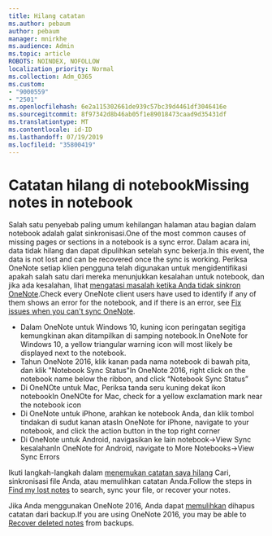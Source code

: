 ```yaml
---
title: Hilang catatan
ms.author: pebaum
author: pebaum
manager: mnirkhe
ms.audience: Admin
ms.topic: article
ROBOTS: NOINDEX, NOFOLLOW
localization_priority: Normal
ms.collection: Adm_O365
ms.custom:
- "9000559"
- "2501"
ms.openlocfilehash: 6e2a115302661de939c57bc39d4461df3046416e
ms.sourcegitcommit: 8f97342d8b46ab05f1e89018473caad9d35431df
ms.translationtype: MT
ms.contentlocale: id-ID
ms.lasthandoff: 07/19/2019
ms.locfileid: "35800419"
---
```

# <a name="missing-notes-in-notebook"></a><span data-ttu-id="5e258-102">Catatan hilang di notebook</span><span class="sxs-lookup"><span data-stu-id="5e258-102">Missing notes in notebook</span></span>

<span data-ttu-id="5e258-103">Salah satu penyebab paling umum kehilangan halaman atau bagian dalam notebook adalah galat sinkronisasi.</span><span class="sxs-lookup"><span data-stu-id="5e258-103">One of the most common causes of missing pages or sections in a notebook is a sync error.</span></span> <span data-ttu-id="5e258-104">Dalam acara ini, data tidak hilang dan dapat dipulihkan setelah sync bekerja.</span><span class="sxs-lookup"><span data-stu-id="5e258-104">In this event, the data is not lost and can be recovered once the sync is working.</span></span> <span data-ttu-id="5e258-105">Periksa OneNote setiap klien pengguna telah digunakan untuk mengidentifikasi apakah salah satu dari mereka menunjukkan kesalahan untuk notebook, dan jika ada kesalahan, lihat [mengatasi masalah ketika Anda tidak sinkron OneNote](https://support.office.com/article/299495ef-66d1-448f-90c1-b785a6968d45).</span><span class="sxs-lookup"><span data-stu-id="5e258-105">Check every OneNote client users have used to identify if any of them shows an error for the notebook, and if there is an error, see [Fix issues when you can't sync OneNote](https://support.office.com/article/299495ef-66d1-448f-90c1-b785a6968d45).</span></span>

- <span data-ttu-id="5e258-106">Dalam OneNote untuk Windows 10, kuning icon peringatan segitiga kemungkinan akan ditampilkan di samping notebook.</span><span class="sxs-lookup"><span data-stu-id="5e258-106">In OneNote for Windows 10, a yellow triangular warning icon will most likely be displayed next to the notebook.</span></span>
- <span data-ttu-id="5e258-107">Tahun OneNote 2016, klik kanan pada nama notebook di bawah pita, dan klik "Notebook Sync Status"</span><span class="sxs-lookup"><span data-stu-id="5e258-107">In OneNote 2016, right click on the notebook name below the ribbon, and click “Notebook Sync Status”</span></span>
- <span data-ttu-id="5e258-108">Di OneNOte untuk Mac, Periksa tanda seru kuning dekat ikon notebook</span><span class="sxs-lookup"><span data-stu-id="5e258-108">In OneNOte for Mac, check for a yellow exclamation mark near the notebook icon</span></span>
- <span data-ttu-id="5e258-109">Di OneNote untuk iPhone, arahkan ke notebook Anda, dan klik tombol tindakan di sudut kanan atas</span><span class="sxs-lookup"><span data-stu-id="5e258-109">In OneNote for iPhone, navigate to your notebook, and click the action button in the top right corner</span></span>
- <span data-ttu-id="5e258-110">Di OneNote untuk Android, navigasikan ke lain notebook->View Sync kesalahan</span><span class="sxs-lookup"><span data-stu-id="5e258-110">In OneNote for Android, navigate to More Notebooks->View Sync Errors</span></span>

<span data-ttu-id="5e258-111">Ikuti langkah-langkah dalam [menemukan catatan saya hilang](https://support.office.com/article/32cb2bd7-afe7-44d2-a711-398a88421287) Cari, sinkronisasi file Anda, atau memulihkan catatan Anda.</span><span class="sxs-lookup"><span data-stu-id="5e258-111">Follow the steps in [Find my lost notes](https://support.office.com/article/32cb2bd7-afe7-44d2-a711-398a88421287) to search, sync your file, or recover your notes.</span></span>

<span data-ttu-id="5e258-112">Jika Anda menggunakan OneNote 2016, Anda dapat [memulihkan](https://support.office.com/article/32ed1036-74fd-4c21-bc28-033a486e6b14) dihapus catatan dari backup.</span><span class="sxs-lookup"><span data-stu-id="5e258-112">If you are using OneNote 2016, you may be able to [Recover deleted notes](https://support.office.com/article/32ed1036-74fd-4c21-bc28-033a486e6b14) from backups.</span></span>